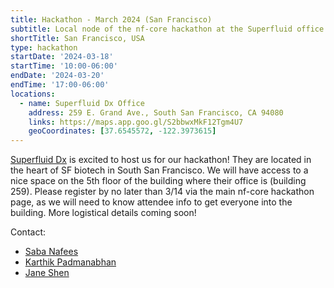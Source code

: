 ```yaml
---
title: Hackathon - March 2024 (San Francisco)
subtitle: Local node of the nf-core hackathon at the Superfluid office in South San Francisco
shortTitle: San Francisco, USA
type: hackathon
startDate: '2024-03-18'
startTime: '10:00-06:00'
endDate: '2024-03-20'
endTime: '17:00-06:00'
locations:
  - name: Superfluid Dx Office
    address: 259 E. Grand Ave., South San Francisco, CA 94080
    links: https://maps.app.goo.gl/S2bbwxMkF12Tgm4U7
    geoCoordinates: [37.6545572, -122.3973615]
---
```


[Superfluid Dx](https://www.superfluiddx.com/) is excited to host us for our hackathon! They are located in the heart of SF biotech in South San Francisco. We will have access to a nice space on the 5th floor of the building where their office is (building 259). Please register by no later than 3/14 via the main nf-core hackathon page, as we will need to know attendee info to get everyone into the building. More logistical details coming soon!

Contact:

- [<i class="fab fa-slack"></i> Saba Nafees](https://nfcore.slack.com/team/U011CR59V8T)
- [<i class="fab fa-slack"></i> Karthik Padmanabhan](https://nfcore.slack.com/team/U067Q5Z4ZL7)
- [<i class="fab fa-slack"></i> Jane Shen](https://nfcore.slack.com/team/U05NPJQ3V7X)
